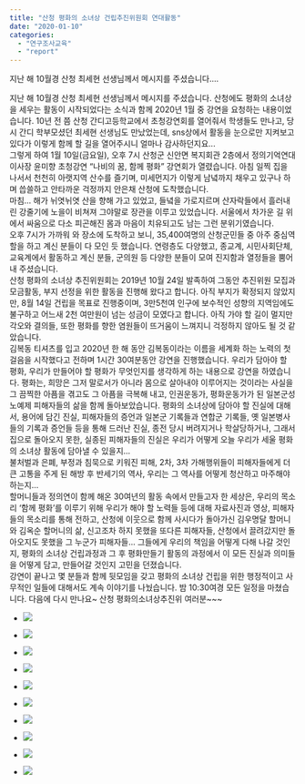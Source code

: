 ```yaml
---
title: "산청 평화의 소녀상 건립추진위원회 연대활동"
date: "2020-01-10"
categories: 
  - "연구조사교육"
  - "report"
---
```


지난 해 10월경 산청 최세현 선생님께서 메시지를 주셨습니다....

지난 해 10월경 산청 최세현 선생님께서 메시지를 주셨습니다. 산청에도 평화의 소녀상을 세우는 활동이 시작되었다는 소식과 함께 2020년 1월 중 강연을 요청하는 내용이었습니다. 10년 전 쯤 산청 간디고등학교에서 초청강연회를 열어줘서 학생들도 만나고, 당시 간디 학부모셨던 최세현 선생님도 만났었는데, sns상에서 활동을 눈으로만 지켜보고 있다가 이렇게 함께 할 길을 열어주시니 얼마나 감사하던지요...  
그렇게 하여 1월 10일(금요일), 오후 7시 산청군 신안면 복지회관 2층에서 정의기억연대 이사장 윤미향 초청강연 “나비의 꿈, 함께 평화” 강연회가 열렸습니다. 아침 일찍 집을 나서서 천천히 아랫지역 산수를 즐기며, 미세먼지가 이렇게 남녘까지 채우고 있구나 하며 씁쓸하고 안타까운 걱정까지 안은채 산청에 도착했습니다.  
마침... 해가 뉘엿뉘엿 산을 향해 가고 있었고, 들녘을 가로지르며 산자락들에서 흘러내린 강줄기에 노을이 비쳐져 그야말로 장관을 이루고 있었습니다. 서울에서 차가운 길 위에서 싸움으로 다소 피곤해진 몸과 마음이 치유되고도 남는 그런 분위기였습니다.  
오후 7시가 가까워 와 장소에 도착하고 보니, 35,400여명의 산청군민들 중 아주 중심역할을 하고 계신 분들이 다 모인 듯 했습니다. 연령층도 다양했고, 종교계, 시민사회단체, 교육계에서 활동하고 계신 분들, 군의원 등 다양한 분들이 모여 진지함과 열정들을 뿜어내 주셨습니다.  
산청 평화의 소녀상 추진위원회는 2019년 10월 24일 발족하여 그동안 추진위원 모집과 모금활동, 부지 선정을 위한 활동을 진행해 왔다고 합니다. 아직 부지가 확정되지 않았지만, 8월 14일 건립을 목표로 진행중이며, 3만5천여 인구에 보수적인 성향의 지역임에도 불구하고 어느새 2천 여만원이 넘는 성금이 모였다고 합니다. 아직 가야 할 길이 멀지만 각오와 결의들, 또한 평화를 향한 염원들이 뜨거움이 느껴지니 걱정하지 않아도 될 것 같았습니다.  
김복동 티셔츠를 입고 2020년 한 해 동안 김복동이라는 이름을 세계화 하는 노력의 첫걸음을 시작했다고 전하며 1시간 30여분동안 강연을 진행했습니다. 우리가 담아야 할 평화, 우리가 만들어야 할 평화가 무엇인지를 생각하게 하는 내용으로 강연을 하였습니다. 평화는, 희망은 그저 말로서가 아니라 몸으로 살아내야 이루어지는 것이라는 사실을 그 끔찍한 아픔을 겪고도 그 아픔을 극복해 내고, 인권운동가, 평화운동가가 된 일본군성노예제 피해자들의 삶을 함께 돌아보았습니다. 평화의 소녀상에 담아야 할 진실에 대해서, 용어에 담긴 진실, 피해자들의 증언과 일본군 기록들과 연합군 기록들, 옛 일본병사들의 기록과 증언들 등을 통해 드러난 진실, 종전 당시 버려지거나 학살당하거나, 그래서 집으로 돌아오지 못한, 실종된 피해자들의 진실은 우리가 어떻게 오늘 우리가 세울 평화의 소녀상 활동에 담아낼 수 있을지...  
불처벌과 은폐, 부정과 침묵으로 키워진 피해, 2차, 3차 가해행위들이 피해자들에게 더 큰 고통을 주게 된 해방 후 반세기의 역사, 우리는 그 역사를 어떻게 청산하고 마주해야 하는지...  
할머니들과 정의연이 함께 해온 30여년의 활동 속에서 만들고자 한 세상은, 우리의 목소리 ‘함께 평화’를 이루기 위해 우리가 해야 할 노력들 등에 대해 자료사진과 영상, 피해자들의 목소리를 통해 전하고, 산청에 이웃으로 함께 사시다가 돌아가신 김우명달 할머니와 김옥순 할머니의 삶, 신고조차 하지 못했을 또다른 피해자들, 산청에서 끌려갔지만 돌아오지도 못했을 그 누군가 피해자들... 그들에게 우리의 책임을 어떻게 다해 나갈 것인지, 평화의 소녀상 건립과정과 그 후 평화만들기 활동의 과정에서 이 모든 진실과 의미들을 어떻게 담고, 만들어갈 것인지 고민을 던졌습니다.  
강연이 끝나고 몇 분들과 함께 뒷모임을 갖고 평화의 소녀상 건립을 위한 행정적이고 사무적인 일들에 대해서도 계속 이야기를 나눴습니다. 밤 10:30여경 모든 일정을 마쳤습니다. 다음에 다시 만나요~ 산청 평화의소녀상추진위 여러분~~~

- ![](https://r2.womenandwar.net/2020/01/81811003_2926669647364029_6497964774985302016_o-1024x768.jpg)
    
- ![](https://r2.womenandwar.net/2020/01/81926980_2926668864030774_4456409812372029440_o-1024x768.jpg)
    
- ![](https://r2.womenandwar.net/2020/01/82227545_2926669447364049_4246676070998212608_o-1024x768.jpg)
    
- ![](https://r2.womenandwar.net/2020/01/82293618_2926669610697366_4765418888114470912_o-1024x768.jpg)
    
- ![](https://r2.womenandwar.net/2020/01/82463045_2758054970920057_5256637879760715776_o.jpg)
    
- ![](https://r2.womenandwar.net/2020/01/82581697_2926669100697417_1041672595985924096_o-1024x768.jpg)
    
- ![](https://r2.womenandwar.net/2020/01/82627653_2926669380697389_979694521392562176_o-1024x524.jpg)
    
- ![](https://r2.womenandwar.net/2020/01/82657312_2926669714030689_660231297683161088_o-1024x645.jpg)
    
- ![](https://r2.womenandwar.net/2020/01/82746280_2926669200697407_2374935658478174208_o-1024x586.jpg)
    
- ![](https://r2.womenandwar.net/2020/01/82941060_2926668987364095_5940146877985980416_o-1024x768.jpg)
